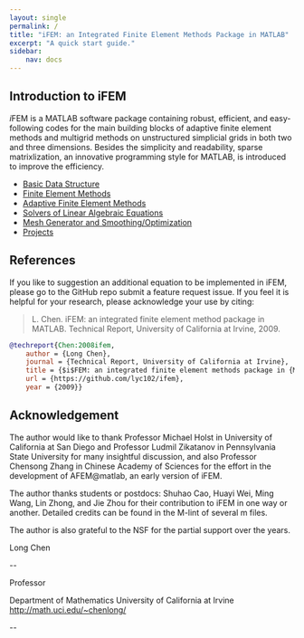 ```yaml
---
layout: single
permalink: /
title: "iFEM: an Integrated Finite Element Methods Package in MATLAB"
excerpt: "A quick start guide."
sidebar:
    nav: docs
---
```


## Introduction to iFEM
*i*FEM is a MATLAB software package containing robust, efficient, and easy-following codes 
for the main building blocks of adaptive finite element methods and multigrid methods 
on unstructured simplicial grids in both two and three dimensions. Besides the simplicity and readability, sparse matrixlization, an innovative programming style for MATLAB, is introduced to improve the efficiency.

- [Basic Data Structure](../ifemdoc/mesh/meshdoc.ipynb)
- [Finite Element Methods](../ifemdoc/fem/femcontent.ipynb)
- [Adaptive Finite Element Methods](../ifemdoc/afem/afemdoc.ipynb)
- [Solvers of Linear Algebraic Equations](../ifemdoc/solver/solverintroduction.ipynb)
- [Mesh Generator and Smoothing/Optimization](../ifemdoc/mesh/meshoptdoc.ipynb)
- [Projects](../ifemdoc/project/projectcontent.ipynb)



## References

If you like to suggestion an additional equation to be implemented in iFEM, please go to the GitHub repo submit a feature request issue. If you feel it is helpful for your research, please acknowledge your use by citing:

> L. Chen. iFEM: an integrated finite element method package in MATLAB. Technical Report, University of California at Irvine, 2009.

```bibtex
@techreport{Chen:2008ifem,
	author = {Long Chen},
	journal = {Technical Report, University of California at Irvine},
	title = {$i$FEM: an integrated finite element methods package in {MATLAB}},
	url = {https://github.com/lyc102/ifem},
	year = {2009}}
```



## Acknowledgement

The author would like to thank Professor Michael Holst in University of California at San Diego and Professor Ludmil Zikatanov in Pennsylvania State University for many insightful discussion, and also Professor Chensong Zhang in Chinese Academy of Sciences for the effort in the development of AFEM@matlab, an early version of iFEM.

The author thanks students or postdocs: Shuhao Cao, Huayi Wei, Ming Wang, Lin Zhong, and Jie Zhou for their contribution to iFEM in one way or another. Detailed credits can be found in the M-lint of several m files.

The author is also grateful to the NSF for the partial support over the years. 




Long Chen

--

Professor                 

Department of Mathematics
University of California at Irvine
http://math.uci.edu/~chenlong/

--